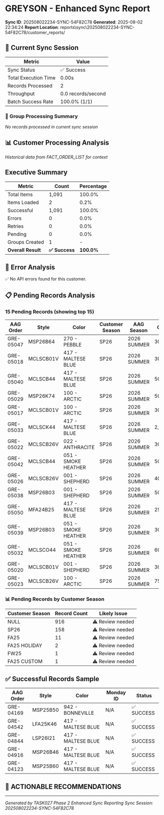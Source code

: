 # GREYSON - Enhanced Sync Report
**Sync ID**: 202508022234-SYNC-54F82C78
**Generated**: 2025-08-02 22:34:24
**Report Location**: reports\sync\202508022234-SYNC-54F82C78/customer_reports/

## 🚀 Current Sync Session

| Metric | Value |
|--------|-------|
| Sync Status | ✅ Success |
| Total Execution Time | 0.00s |
| Records Processed | 2 |
| Throughput | 0.0 records/second |
| Batch Success Rate | 100.0% (1/1) |

### 📂 Group Processing Summary

*No records processed in current sync session*

## 📊 Customer Processing Analysis
*Historical data from FACT_ORDER_LIST for context*

## Executive Summary

| Metric | Count | Percentage |
|--------|-------|------------|
| Total Items | 1,091 | 100.0% |
| Items Loaded | 2 | 0.2% |
| Successful | 1,091 | 100.0% |
| Errors | 0 | 0.0% |
| Retries | 0 | 0.0% |
| Pending | 0 | 0.0% |
| Groups Created | 1 | - |
| **Overall Result** | **✅ Success** | **100.0%** |

## 🚨 Error Analysis

✅ No API errors found for this customer.

## 📋 Pending Records Analysis

### 15 Pending Records (showing top 15)

| AAG Order | Style | Color | Customer Season | AAG Season | Qty | Status |
|-----------|-------|--------|----------------|------------|-----|--------|
| GRE-05047 | MSP26B64 | 270 - PEBBLE | SP26 | 2026 SUMMER | 300 | PENDING |
| GRE-05018 | MCLSCB01V | 417 - MALTESE BLUE | SP26 | 2026 SUMMER | 300 | PENDING |
| GRE-05040 | MCLSCB44 | 417 - MALTESE BLUE | SP26 | 2026 SUMMER | 500 | PENDING |
| GRE-05029 | MSP26K74 | 100 - ARCTIC | SP26 | 2026 SUMMER | 500 | PENDING |
| GRE-05017 | MCLSCB01V | 100 - ARCTIC | SP26 | 2026 SUMMER | 300 | PENDING |
| GRE-05033 | MCLSCK44 | 417 - MALTESE BLUE | SP26 | 2026 SUMMER | 2,100 | PENDING |
| GRE-05022 | MCLSCB26V | 022 - ANTHRACITE | SP26 | 2026 SUMMER | 300 | PENDING |
| GRE-05042 | MCLSCB44 | 051 - SMOKE HEATHER | SP26 | 2026 SUMMER | 500 | PENDING |
| GRE-05026 | MCLSCB26V | 001 - SHEPHERD | SP26 | 2026 SUMMER | 400 | PENDING |
| GRE-05038 | MSP26B03 | 001 - SHEPHERD | SP26 | 2026 SUMMER | 500 | PENDING |
| GRE-05050 | MFA24B25 | 417 - MALTESE BLUE | SP26 | 2026 SUMMER | 250 | PENDING |
| GRE-05039 | MSP26B03 | 051 - SMOKE HEATHER | SP26 | 2026 SUMMER | 300 | PENDING |
| GRE-05032 | MCLSCO44 | 051 - SMOKE HEATHER | SP26 | 2026 SUMMER | 600 | PENDING |
| GRE-05020 | MCLSCB01V | 001 - SHEPHERD | SP26 | 2026 SUMMER | 300 | PENDING |
| GRE-05023 | MCLSCB26V | 100 - ARCTIC | SP26 | 2026 SUMMER | 750 | PENDING |

### 📊 Pending Records by Customer Season

| Customer Season | Record Count | Likely Issue |
|----------------|--------------|--------------|
| NULL | 916 | ⚠️ Review needed |
| SP26 | 158 | ⚠️ Review needed |
| FA25 | 11 | ⚠️ Review needed |
| FA25 HOLIDAY | 2 | ⚠️ Review needed |
| FW25 | 1 | ⚠️ Review needed |
| FA25 CUSTOM | 1 | ⚠️ Review needed |

## ✅ Successful Records Sample

| AAG Order | Style | Color | Monday ID | Status |
|-----------|-------|--------|-----------|--------|
| GRE-04169 | MSP25B50 | 942 - BONNEVILLE | N/A | ✅ SUCCESS |
| GRE-04542 | LFA25K46 | 417 - MALTESE BLUE | N/A | ✅ SUCCESS |
| GRE-04844 | LSP26I21 | 417 - MALTESE BLUE | N/A | ✅ SUCCESS |
| GRE-04916 | MSP26B46 | 417 - MALTESE BLUE | N/A | ✅ SUCCESS |
| GRE-04123 | MSP25B60 | 417 - MALTESE BLUE | N/A | ✅ SUCCESS |

## 🎯 ACTIONABLE RECOMMENDATIONS


---
*Generated by TASK027 Phase 2 Enhanced Sync Reporting*
*Sync Session: 202508022234-SYNC-54F82C78*